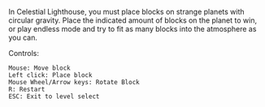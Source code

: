 In Celestial Lighthouse, you must place blocks on strange planets with circular gravity. Place the indicated amount of blocks on the planet to win, or play endless mode and try to fit as many blocks into the atmosphere as you can.

Controls:

    Mouse: Move block
    Left click: Place block
    Mouse Wheel/Arrow keys: Rotate Block
    R: Restart
    ESC: Exit to level select